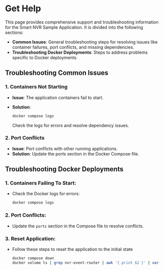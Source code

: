 # Get Help

This page provides comprehensive support and troubleshooting information for the Smart NVR Sample Application. It is divided into the following sections:

  - **Common Issues**: General troubleshooting steps for resolving issues like container failures, port conflicts, and missing dependencies.
  - **Troubleshooting Docker Deployments**: Steps to address problems specific to Docker deployments.

## Troubleshooting Common Issues

### 1. Containers Not Starting
- **Issue**: The application containers fail to start.
- **Solution**:

  ```bash
  docker compose logs
  ```
  Check the logs for errors and resolve dependency issues.

### 2. Port Conflicts
- **Issue**: Port conflicts with other running applications.
- **Solution**: Update the ports section in the Docker Compose file.

## Troubleshooting Docker Deployments

### 1. Containers Failing To Start:
   - Check the Docker logs for errors:
     ```bash
     docker compose logs
     ```
### 2. Port Conflicts:
   - Update the `ports` section in the Compose file to resolve conflicts.
### 3. Reset Application:
   - Follow these steps to reset the application to the initial state
     ```bash
     docker compose down
     docker volume ls | grep nvr-event-router | awk '{ print $2 }' | xargs docker volume rm
     ```
<!--
## Support
- **Developer Forum**: Join the community forum
- **Contact Support**: [Support Page](#)
-->
